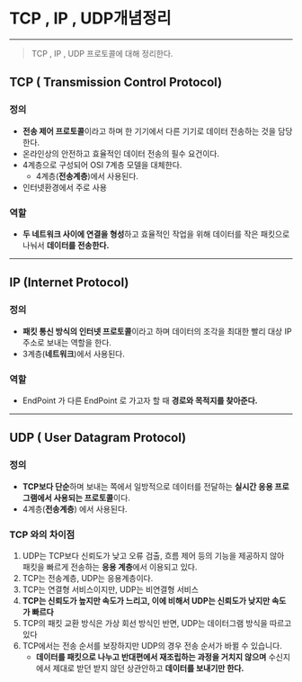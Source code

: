 # TCP , IP , UDP개념정리

---

> TCP , IP , UDP 프로토콜에 대해 정리한다. 

## TCP ( Transmission Control Protocol)

### 정의

- **전송 제어 프로토콜**이라고 하며 한 기기에서 다른 기기로 데이터 전송하는 것을 담당한다. 
- 온라인상의 안전하고 효율적인 데이터 전송의 필수 요건이다. 
- 4계층으로 구성되어 OSI 7계층 모델을 대체한다. 
  - 4계층(**전송계층**)에서 사용된다. 
- 인터넷환경에서 주로 사용

### 역할

-  **두 네트워크 사이에 연결을 형성**하고 효율적인 작업을 위해 데이터를 작은 패킷으로 나눠서 **데이터를 전송한다.**

---

## IP (Internet Protocol)

### 정의

- **패킷 통신 방식의 인터넷 프로토콜**이라고 하며 데이터의 조각을 최대한 빨리 대상 IP 주소로 보내는 역할을 한다. 
- 3계층(**네트워크**)에서 사용된다. 

### 역할

- EndPoint 가  다른 EndPoint 로 가고자 할 때 **경로와 목적지를 찾아준다.** 

---

## UDP ( User Datagram Protocol)

### 정의

- **TCP보다 단순**하며 보내는 쪽에서 일방적으로 데이터를 전달하는 **실시간 응용 프로그램에서 사용되는 프로토콜**이다. 
- 4계층(**전송계층**) 에서 사용된다. 

### TCP 와의 차이점

1. UDP는 TCP보다 신뢰도가 낮고 오류 검출, 흐름 제어 등의 기능을 제공하지 않아 패킷을 빠르게 전송하는 **응용 계층**에서 이용되고 있다.
2. TCP는 전송계층, UDP는 응용계층이다. 
3. TCP는 연결형 서비스이지만, UDP는 비연결형 서비스
4. **TCP는 신뢰도가 높지만 속도가 느리고, 이에 비해서 UDP는 신뢰도가 낮지만 속도가 빠르다**
5. TCP의 패킷 교환 방식은 가상 회선 방식인 반면, UDP는 데이터그램 방식을 따르고 있다
6. TCP에서는 전송 순서를 보장하지만 UDP의 경우 전송 순서가 바뀔 수 있습니다.
   - **데이터를 패킷으로 나누고 반대편에서 재조립하는 과정을 거치지 않으며** 수신지에서 제대로 받던 받지 않던 상관안하고 **데이터를 보내기만 한다.**